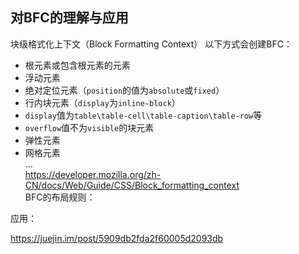 ## 对BFC的理解与应用
块级格式化上下文（Block Formatting Context）
以下方式会创建BFC：
- 根元素或包含根元素的元素
- 浮动元素
- 绝对定位元素（`position`的值为`absolute`或`fixed`）
- 行内块元素（`display`为`inline-block`）
- `display`值为`table\table-cell\table-caption\table-row`等
- `overflow`值不为`visible`的块元素
- 弹性元素
- 网格元素   
...  
https://developer.mozilla.org/zh-CN/docs/Web/Guide/CSS/Block_formatting_context  
BFC的布局规则：  

应用：  

https://juejin.im/post/5909db2fda2f60005d2093db